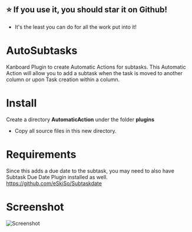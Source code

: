 ## :star: If you use it, you should star it on Github! 
- It's the least you can do for all the work put into it!

# AutoSubtasks
Kanboard Plugin to create Automatic Actions for subtasks.
This Automatic Action will allow you to add a subtask when the task is moved to another column or upon Task creation within a column. 


# Install
Create a directory **AutomaticAction** under the folder **plugins**
- Copy all source files in this new directory.

# Requirements
Since this adds a due date to the subtask, you may need to also have Subtask Due Date Plugin installed as well.
https://github.com/eSkiSo/Subtaskdate

# Screenshot
![Screenshot](https://github.com/creecros/AutoSubtasks/blob/master/screenshot/image.png)
